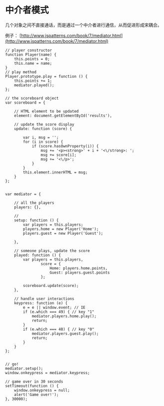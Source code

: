 # 中介者模式

几个对象之间不直接通话，而是通过一个中介者进行通信，从而促进形成宋耦合。

例子： [http://www.jspatterns.com/book/7/mediator.html](http://www.jspatterns.com/book/7/mediator.html)

    // player constructor
    function Player(name) {
        this.points = 0;
        this.name = name;
    }
    // play method
    Player.prototype.play = function () {
        this.points += 1;
        mediator.played();
    };

    // the scoreboard object
    var scoreboard = {

        // HTML element to be updated
        element: document.getElementById('results'),

        // update the score display
        update: function (score) {

            var i, msg = '';
            for (i in score) {
                if (score.hasOwnProperty(i)) {
                    msg += '<p><strong>' + i + '<\/strong>: ';
                    msg += score[i];
                    msg += '<\/p>';
                }
            }
            this.element.innerHTML = msg;
        }
    };


    var mediator = {

        // all the players
        players: {},

        //
        setup: function () {
            var players = this.players;
            players.home = new Player('Home');
            players.guest = new Player('Guest');

        },

        // someone plays, update the score
        played: function () {
            var players = this.players,
                    score = {
                        Home: players.home.points,
                        Guest: players.guest.points
                    };

            scoreboard.update(score);
        },

        // handle user interactions
        keypress: function (e) {
            e = e || window.event; // IE
            if (e.which === 49) { // key "1"
                mediator.players.home.play();
                return;
            }
            if (e.which === 48) { // key "0"
                mediator.players.guest.play();
                return;
            }
        }
    };


    // go!
    mediator.setup();
    window.onkeypress = mediator.keypress;

    // game over in 30 seconds
    setTimeout(function () {
        window.onkeypress = null;
        alert('Game over!');
    }, 30000);
